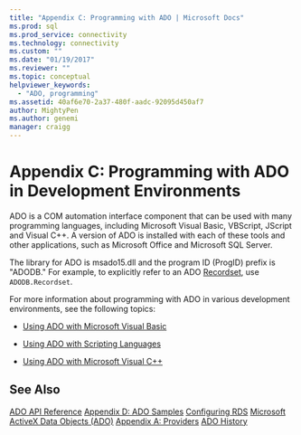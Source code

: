 ```yaml
---
title: "Appendix C: Programming with ADO | Microsoft Docs"
ms.prod: sql
ms.prod_service: connectivity
ms.technology: connectivity
ms.custom: ""
ms.date: "01/19/2017"
ms.reviewer: ""
ms.topic: conceptual
helpviewer_keywords:
  - "ADO, programming"
ms.assetid: 40af6e70-2a37-480f-aadc-92095d450af7
author: MightyPen
ms.author: genemi
manager: craigg
---
```

# Appendix C: Programming with ADO in Development Environments
ADO is a COM automation interface component that can be used with many programming languages, including Microsoft Visual Basic, VBScript, JScript and Visual C++. A version of ADO is installed with each of these tools and other applications, such as Microsoft Office and Microsoft SQL Server.

 The library for ADO is msado15.dll and the program ID (ProgID) prefix is "ADODB." For example, to explicitly refer to an ADO [Recordset](../../../ado/reference/ado-api/recordset-object-ado.md), use `ADODB.Recordset`.

 For more information about programming with ADO in various development environments, see the following topics:

-   [Using ADO with Microsoft Visual Basic](../../../ado/guide/appendixes/using-ado-with-microsoft-visual-basic.md)

-   [Using ADO with Scripting Languages](../../../ado/guide/appendixes/using-ado-with-scripting-languages.md)

-   [Using ADO with Microsoft Visual C++](../../../ado/guide/appendixes/using-ado-with-microsoft-visual-c.md)

## See Also
 [ADO API Reference](../../../ado/reference/ado-api/ado-api-reference.md)
 [Appendix D: ADO Samples](../../../ado/guide/appendixes/appendix-d-ado-samples.md)
 [Configuring RDS](../../../ado/guide/remote-data-service/configuring-rds.md)
 [Microsoft ActiveX Data Objects (ADO)](../../../ado/microsoft-activex-data-objects-ado.md)
 [Appendix A: Providers](../../../ado/guide/appendixes/appendix-a-providers.md)
 [ADO History](../../../ado/guide/ado-history.md)
